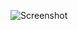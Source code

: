 ![Screenshot](https://raw.githubusercontent.com/Cryakl/Ultimate-RAT-Collection/refs/heads/main/PurpleFox/%e5%a4%a7%e7%81%b0%e7%8b%bc%e8%bf%9c%e7%a8%8b%e7%ae%a1%e7%90%86%20V9.06/Screenshot.png)
